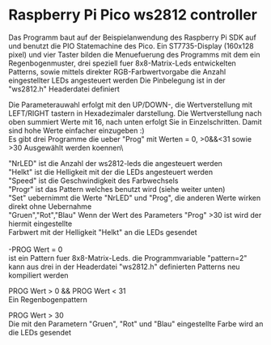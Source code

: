 # Raspberry Pi Pico ws2812 controller
Das Programm baut auf der Beispielanwendung des Raspberry Pi SDK auf und benutzt die
PIO Statemachine des Pico. Ein ST7735-Display (160x128 pixel)
und vier Taster bilden die Menuefuerung des Programms mit dem ein Regenbogenmuster,
drei speziell fuer 8x8-Matrix-Leds entwickelten Patterns, sowie mittels direkter
RGB-Farbwertvorgabe die Anzahl eingestellter LEDs angesteuert werden
Die Pinbelegung ist in der "ws2812.h" Headerdatei definiert

Die Parameterauwahl erfolgt mit den UP/DOWN-, die Wertverstellung mit LEFT/RIGHT tastern
in Hexadezimaler darstellung. Die Wertverstellung nach oben summiert Werte mit 16, nach unten
erfolgt Sie in Einzelschritten. Damit sind hohe Werte einfacher einzugeben :)\
Es gibt drei Programme die ueber "Prog" mit Werten = 0, >0&&<31 sowie >30 Ausgewählt werden koennen\

"NrLED" ist die Anzahl der ws2812-leds die angesteuert werden\
"Helkt" ist die Helligkeit mit der die LEDs angesteuert werden\
"Speed" ist die Geschwindigkeit des Farbwechsels\
"Progr" ist das Pattern welches benutzt wird (siehe weiter unten)\
"Set"	uebernimmt die Werte "NrLED" und "Prog", die anderen Werte wirken direkt ohne Uebernahme\
"Gruen","Rot","Blau" Wenn der Wert des Parameters "Prog" >30 ist wird der hiermit eingestellte\
Farbwert mit der Helligkeit "Helkt" an die LEDs gesendet\
\
-PROG Wert = 0\
ist ein Pattern fuer 8x8-Matrix-Leds. die Programmvariable "pattern=2" kann aus drei in der
Headerdatei "ws2812.h" definierten Patterns neu kompiliert werden

PROG Wert > 0 && PROG Wert < 31\
Ein Regenbogenpattern

PROG Wert > 30\
Die mit den Parametern "Gruen", "Rot" und "Blau" eingestellte Farbe wird an die LEDs gesendet
